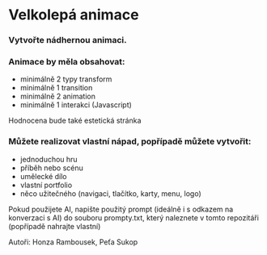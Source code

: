 # Velkolepá animace

### Vytvořte nádhernou animaci.

### Animace by měla obsahovat:
- minimálně 2 typy transform
- minimálně 1 transition
- minimálně 2 animation
- minimálně 1 interakci (Javascript)

Hodnocena bude také estetická stránka

### Můžete realizovat vlastní nápad, popřípadě můžete vytvořit:
- jednoduchou hru
- příběh nebo scénu
- umělecké dílo
- vlastní portfolio
- něco užitečného (navigaci, tlačítko, karty, menu, logo)

Pokud použijete AI, napište použitý prompt (ideálně i s odkazem na konverzaci s AI) do souboru prompty.txt, který naleznete v tomto repozitáři (popřípadě nahrajte vlastní)




Autoři: Honza Rambousek, Peťa Sukop